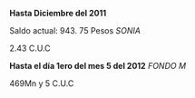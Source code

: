 **Hasta Diciembre del 2011**

Saldo actual: 943. 75 Pesos *SONIA*

2.43 C.U.C

**Hasta el día 1ero del mes 5 del 2012** *FONDO M*

469Mn y 5 C.U.C
